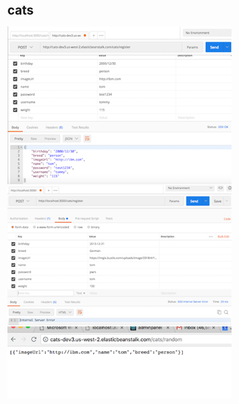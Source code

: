 # cats


![Screenshot](./img/screenshot1.png)
![Screenshot](./img/screenshot2.png)
![Screenshot](./img/screenshot3.png)

